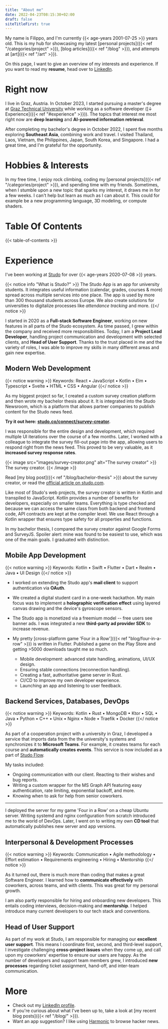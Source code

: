```yaml
---
title: "About me"
date: 2022-04-23T08:15:30+02:00
draft: false
siteTitleFirst: true
---
```


My name is Filippo, and I'm currently {{< age-years 2001-07-25 >}} years old. This is my hub for showcasing my latest [personal projects]({{< ref "/categories/project" >}}), [blog articles]({{< ref "/blog" >}}), and attempts at [art]({{< ref "/art" >}}). 

On this page, I want to give an overview of my interests and experience. If you want to read my **resume**, head over to [LinkedIn](https://www.linkedin.com/in/filippo-orru/).

# Right now

I live in Graz, Austria. In October 2023, I started pursuing a master's degree at [Graz Technical University](https://tugraz.at) while working as a software developer ([↓ Experience]({{< ref "#experience" >}})). The topics that interest me most right now are **deep learning** and **AI-powered information retrieval**.

After completing my bachelor's degree in October 2022, I spent five months exploring **Southeast Asia**, combining work and travel. I visited Thailand, Laos, Vietnam, the Philippines, Japan, South Korea, and Singapore. I had a great time, and I'm grateful for the opportunity.

# Hobbies & Interests

In my free time, I enjoy rock climbing, coding my [personal projects]({{< ref "/categories/project" >}}), and spending time with my friends. Sometimes, when I stumble upon a new topic that sparks my interest, it draws me in for a few weeks. I can't help but learn as much as I can about it. This could for example be a new programming language, 3D modeling, or compute shaders.

# Table Of Contents

{{< table-of-contents >}}

# Experience

I've been working at [Studo](https://studo.com/en/) for over {{< age-years 2020-07-08 >}} years. 

{{< notice info "What is Studo?" >}}
The Studo App is an app for university students. It integrates useful information (calendar, grades, courses & more) spread across multiple services into one place. The app is used by more than 300 thousand students across Europe. We also create solutions for universities to digitalize processes like *attendance tracking* and more.
{{</ notice >}}

I started in 2020 as a **Full-stack Software Engineer**, working on new features in all parts of the Studo ecosystem. As time passed, I grew within the company and received more responsibilities. Today, I am a **Project Lead Developer**, handling project communication and development with selected clients, and **Head of User Support**. Thanks to the trust placed in me and the variety of roles, I was able to improve my skills in many different areas and gain new expertise.

## Modern Web Development
{{< notice warning >}}
Keywords: React • JavaScript • Kotlin • Elm • Typescript • Svelte • HTML • CSS • Angular
{{</ notice >}}

As my biggest project so far, I created a custom survey creation platform and then wrote my bachelor thesis about it. It is integrated into the Studo Newsroom, which is a platform that allows partner companies to publish content for the Studo news feed. 

**Try it out here: [studo.co/connect/survey-creator](https://studo.co/connect/survey-creator).**

I was responsible for the entire design and development, which required multiple UI iterations over the course of a few months. Later, I worked with a colleague to integrate the survey fill-out page into the app, allowing users to respond right from the news feed. This proved to be very valuable, as it **increased survey response rates**. 

{{< image src="images/survey-creator.png" alt="The survey creator" >}}
    The survey creator.
{{< /image >}}

Read [my blog post]({{< ref "/blog/bachelor-thesis" >}}) about the survey creator, or read the [official article on studo.com](https://studo.com/en/universities/studo-survey). 

Like most of Studo's web projects, the survey creator is written in Kotlin and transpiled to JavaScript. Kotlin provides a number of benefits for developers, especially on smaller teams. Everything is type checked and because we can access the same class from both backend and frontend code, API contracts are kept at the compiler level. We use React through a Kotlin wrapper that ensures type safety for all properties and functions.

In my bachelor thesis, I compared the survey creator against Google Forms and SurveyJS. Spoiler alert: mine was found to be easiest to use, which was one of the main goals. I graduated with distinction. 


## Mobile App Development
{{< notice warning >}}
Keywords: Kotlin • Swift • Flutter • Dart • Realm • Java • UI Design
{{</ notice >}}

- I worked on extending the Studo app's **mail client** to support authentication via **OAuth**.

- We created a digital student card in a one-week hackathon. My main focus was to implement a **holographic verification effect** using layered canvas drawing and the device's gyroscope sensors.

- The Studo app is monetized via a freemium model -- free users see banner ads. I was integrated a new **third-party ad provider SDK** to increase revenue. 

- My pretty [cross-platform game 'Four in a Row']({{< ref "blog/four-in-a-row" >}}) is written in Flutter.
    Published a game on the Play Store and getting >5000 downloads taught me so much.
    - Mobile development: advanced state handling, animations, UI/UX design.
    - Ensuring stable connections (reconnection handling).
    - Creating a fast, authoritative game server in Rust.
    - CI/CD to improve my own developer experience.
    - Launching an app and listening to user feedback.


## Backend Services, Databases, DevOps
{{< notice warning >}}
Keywords: Kotlin • Rust • MongoDB • Ktor • SQL • Java • Python • C++ • Unix • Nginx • Node • Traefik • Docker
{{</ notice >}}

As part of a cooperation project with a university in Graz, I developed a service that imports data from the the university's systems and synchronizes it to **Microsoft Teams**. For example, it creates teams for each course and **automatically creates events**. This service is now included as a part of [Studo Flow](https://studo.com/en/administration/flow).

My tasks included:
- Ongoing communication with our client. Reacting to their wishes and bug reports.
- Writing a custom wrapper for the MS Graph API featuring easy authentication, rate limiting, exponential backoff, and more.
- Knowing when to ask for help from senior coworkers.

---

I deployed the server for my game 'Four in a Row' on a cheap Ubuntu server. Writing systemd and nginx configuration from scratch introduced me to the world of DevOps. Later, I went on to writing my own **CD tool** that automatically publishes new server and app versions.


## Interpersonal & Development Processes

{{< notice warning >}}
Keywords: Communication  • Agile methodology • Effort estimation • Requirements engineering • Hiring • Mentorship
{{</ notice >}}

As it turned out, there is much more than coding that makes a great Software Engineer. I learned how to **communicate effectively** with coworkers, across teams, and with clients. This was great for my personal growth.

I am also partly responsible for hiring and onboarding new developers. This entails coding interviews, decision-making and **mentorship**. I helped introduce many current developers to our tech stack and conventions.


## Head of User Support

As part of my work at Studo, I am responsible for managing our **excellent user support**. This means I coordinate first, second, and third-level support, I investigate challenging **cross-project issues** when they come up, and call upon my coworkers' expertise to ensure our users are happy. As the number of developers and support team members grew, I introduced **new processes** regarding ticket assignment, hand-off, and inter-team communication.


# More
- Check out my [LinkedIn profile](https://linkedin.com/in/filippo-orru).
- If you're curious about what I've been up to, take a look at [my recent blog posts]({{< ref "/blog/" >}}).
- Want an app suggestion? I like using [Harmonic](https://play.google.com/store/apps/details?id=com.simon.harmonichackernews&hl=en) to browse hacker news.